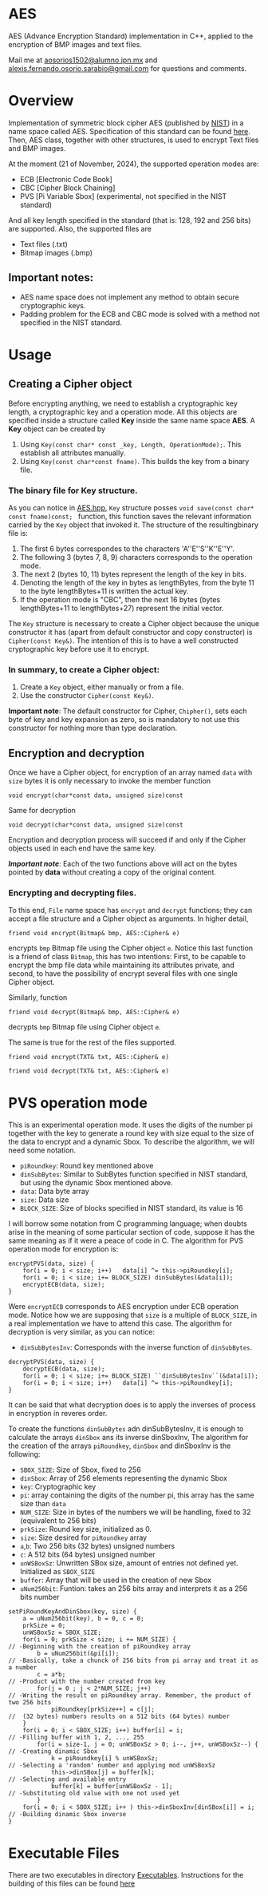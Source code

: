 #  AES

AES (Advance Encryption Standard) implementation in C++, applied to the encryption of BMP images and text files.

Mail me at aosorios1502@alumno.ipn.mx and alexis.fernando.osorio.sarabio@gmail.com for questions and comments.

#  Overview

Implementation of symmetric block cipher AES (published by [NIST](https://www.nist.gov/)) in a name space called AES. Specification
of this standard can be found [here](https://www.nist.gov/publications/advanced-encryption-standard-aes-0). Then, AES class,
together with other structures, is used to encrypt Text files and BMP images.

At the moment (21 of November, 2024), the supported operation modes are:

- ECB [Electronic Code Book]
- CBC [Cipher Block Chaining]
- PVS [Pi Variable Sbox] (experimental, not specified in the NIST standard)

And all key length specified in the standard (that is: 128, 192 and 256 bits) are supported. Also, the supported files are

- Text files (.txt)
- Bitmap images (.bmp)

## Important notes:
* AES name space does not implement any method to obtain secure cryptographic keys.
* Padding problem for the ECB and CBC mode is solved with a method not specified in the NIST standard.

#   Usage

##  Creating a Cipher object
Before encrypting anything, we need to establish a cryptographic key length, a cryptographic key and a operation mode. All this
objects are specified inside a structure called **Key** inside the same name space **AES**. A **Key** object can be created by

1. Using ``Key(const char* const _key, Length, OperationMode);``. This establish all attributes manually.
2. Using ``Key(const char*const fname)``. This builds the key from a binary file.

### The binary file for Key structure.
As you can notice in [AES.hpp](Source/AES.hpp), ``Key`` structure posses ``void save(const char* const fname)const; `` function, 
this function saves the relevant information carried by the ``Key`` object that invoked it. The structure of the resultingbinary
file is:

1. The first 6 bytes correspondes to the characters 'A''E''S''K''E''Y'.
2. The following 3 (bytes 7, 8, 9) characters corresponds to the operation mode.
3. The next 2 (bytes 10, 11) bytes represent the length of the key in bits.
4. Denoting the length of the key in bytes as lengthBytes, from the byte 11 to the byte lengthBytes+11 is written the actual key.
5. If the operation mode is "CBC", then the next 16 bytes (bytes lengthBytes+11 to lengthBytes+27) represent the initial vector.

The ``Key`` structure is necessary to create a Cipher object because the unique constructor it has (apart from default constructor
and copy constructor) is ``Cipher(const Key&)``. The intention of this is to have a well constructed cryptographic key before use it
to encrypt.

### In summary, to create a Cipher object:
1. Create a ``Key`` object, either manually or from a file.
2. Use the constructor ``Cipher(const Key&)``.

**Important note**: The default constructor for Cipher, ``Chipher()``, sets each byte of key and key expansion as zero, so is
mandatory to not use this constructor for nothing more than type declaration.

## Encryption and decryption

Once we have a Cipher object, for encryption of an array named ```data``` with ``size`` bytes it is only necessary to invoke the
member function 

```
void encrypt(char*const data, unsigned size)const
```

Same for decryption

```
void decrypt(char*const data, unsigned size)const
```

Encryption and decryption process will succeed if and only if the Cipher objects used in each end have the same key.

***Important note***: Each of the two functions above will act on the bytes pointed by **data** without creating a copy of the
original content.

### Encrypting and decrypting files.

To this end, ``File`` name space has ``encrypt`` and ``decrypt`` functions; they can accept a file structure and a Cipher object
as arguments. In higher detail,

```
friend void encrypt(Bitmap& bmp, AES::Cipher& e)
```

encrypts ``bmp`` Bitmap file using the Cipher object ``e``. Notice this last function is a friend of class ``Bitmap``, this has
two intentions: First, to be capable to encrypt the bmp file data while maintaining its attributes private, and second, to have
the possibility of encrypt several files with one single Cipher object.

Similarly, function
```
friend void decrypt(Bitmap& bmp, AES::Cipher& e)
```
decrypts ``bmp`` Bitmap file using Cipher object ``e``.

The same is true for the rest of the files supported.

```
friend void encrypt(TXT& txt, AES::Cipher& e)
```

```
friend void decrypt(TXT& txt, AES::Cipher& e)
```

# PVS operation mode

This is an experimental operation mode. It uses the digits of the number pi together with the key to generate a round key with size
equal to the size of the data to encrypt and a dynamic Sbox. To describe the algorithm, we will need some notation.

- ``piRoundkey``:   Round key mentioned above
- ``dinSubBytes``:  Similar to SubBytes function specified in NIST standard, but using the dynamic Sbox mentioned above.
- ``data``:         Data byte array
- ``size``:         Data size
- ``BLOCK_SIZE``:   Size of blocks specified in NIST standard, its value is 16

I will borrow some notation from C programming language; when doubts arise in the meaning of some particular section of code,
suppose it has the same meaning as if it were a peace of code in C. The algorithm for PVS operation mode for encryption is:

```
encryptPVS(data, size) {
    for(i = 0; i < size; i++)   data[i] ^= this->piRoundkey[i];
    for(i = 0; i < size; i+= BLOCK_SIZE) dinSubBytes(&data[i]);
    encryptECB(data, size);
}
```

Were ``encryptECB`` corresponds to AES encryption under ECB operation mode. Notice how we are supposing that ``size`` is a multiple of
``BLOCK_SIZE``, in a real implementation we have to attend this case.
The algorithm for decryption is very similar, as you can notice:

- ``dinSubBytesInv``:   Corresponds with the inverse function of ``dinSubBytes``.

```
decryptPVS(data, size) {
    decryptECB(data, size);
    for(i = 0; i < size; i+= BLOCK_SIZE) ``dinSubBytesInv``(&data[i]);
    for(i = 0; i < size; i++)   data[i] ^= this->piRoundkey[i];
}
```

It can be said that what decryption does is to apply the inverses of process in encryption in reveres order.

To create the functions ``dinSubBytes`` adn dinSubBytesInv, it is enough to calculate the arrays ``dinSbox`` ans its inverse dinSboxInv, The algorithm for the creation of
the arrays ``piRoundkey``, ``dinSbox`` and dinSboxInv is the following:

- ``SBOX_SIZE``:    Size of Sbox, fixed to 256
- ``dinSbox``:      Array of 256 elements representing the dynamic Sbox
- ``key``:          Cryptographic key
- ``pi``:           array containing the digits of the number pi, this array has the same size than ``data``
- ``NUM_SIZE``:     Size in bytes of the numbers we will be handling, fixed to 32 (equivalent to 256 bits)
- ``prkSize``:      Round key size, initialized as 0.
- ``size``:         Size desired for ``piRoundkey`` array
- ``a``,``b``:      Two 256 bits (32 bytes) unsigned numbers
- ``c``:            A 512 bits (64 bytes) unsigned number
- ``unWSBoxSz``:    Unwritten SBox size, amount of entries not defined yet. Initialized as ``SBOX_SIZE``
- ``buffer``:       Array that will be used in the creation of new Sbox
- ``uNum256bit``:   Funtion: takes an 256 bits array and interprets it as a 256 bits number

```
setPiRoundKeyAndDinSbox(key, size) {
    a = uNum256bit(key), b = 0, c = 0;
    prkSize = 0;
    unWSBoxSz = SBOX_SIZE;
    for(i = 0; prkSize < size; i += NUM_SIZE) {                                 // -Beginning with the creation of piRoundkey array
        b = uNum256bit(&pi[i]);                                                 // -Basically, take a chunck of 256 bits from pi array and treat it as a number
        c = a*b;                                                                // -Product with the number created from key
        for(j = 0 ; j < 2*NUM_SIZE; j++)                                        // -Writing the result on piRoundkey array. Remember, the product of two 256 bits
            piRoundkey[prkSize++] = c[j];                                       //  (32 bytes) numbers results on a 512 bits (64 bytes) number
    }
    for(i = 0; i < SBOX_SIZE; i++) buffer[i] = i;                               // -Filling buffer with 1, 2, ..., 255
        for(i = size-1, j = 0; unWSBoxSz > 0; i--, j++, unWSBoxSz--) {          // -Creating dinamic Sbox
            k = piRoundkey[i] % unWSBoxSz;                                      // -Selecting a 'random' number and applying mod unWSBoxSz
            this->dinSBox[j] = buffer[k];                                       // -Selecting and available entry
            buffer[k] = buffer[unWSBoxSz - 1];                                  // -Substituting old value with one not used yet
        }
    for(i = 0; i < SBOX_SIZE; i++ ) this->dinSboxInv[dinSBox[i]] = i;           // -Building dinamic Sbox inverse
}
```

#  Executable Files

There are two executables in directory [Executables](Apps/Executables). Instructions for the building of this files can be found
[here](Apps/Executables/README.md)
